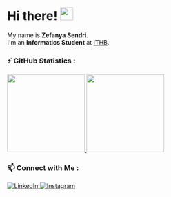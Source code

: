 <!--
**zefanyasendri/zefanyasendri** is a ✨ _special_ ✨ repository because its `README.md` (this file) appears on your GitHub profile.

Here are some ideas to get you started:

- 🔭 I’m currently working on ...
- 👀 I’m interested in Mobile Development, Web Development, and UI/UX Designer
- 🌱 I’m currently learning Mobile Development
- 👯 I’m looking to collaborate on ...
- 🤔 I’m looking for help with ...
- 💬 Ask me about ...
- 📫 How to reach me: ...
- 😄 Pronouns: ...
- ⚡ Fun fact: ...
-->

# Hi there! <img src="https://raw.githubusercontent.com/MartinHeinz/MartinHeinz/master/wave.gif" width="30px">

My name is **Zefanya Sendri**.\
I'm an **Informatics Student** at [ITHB](https://www.ithb.ac.id/).

<!-- ### 📚 Tech Stack & Tools :
<a href="https://www.w3.org/html/" target="_blank"> <img src="https://www.vectorlogo.zone/logos/w3_html5/w3_html5-icon.svg" alt="HTML5" width="25" height="25"/> </a> 
<a href="https://www.w3schools.com/css/" target="_blank"> <img src="https://www.vectorlogo.zone/logos/w3_css/w3_css-icon.svg" alt="CSS3" width="25" height="25"/> </a> 
<a href="https://developer.mozilla.org/en-US/docs/Web/JavaScript" target="_blank"> <img src="https://raw.githubusercontent.com/devicons/devicon/master/icons/javascript/javascript-original.svg" alt="Javascript" width="25" height="25"/> </a> 
<a href="https://www.w3schools.com/java/" target="_blank"> <img src="https://www.vectorlogo.zone/logos/java/java-icon.svg" alt="Java" width="25" height="25"/> </a>
<a href="https://kotlinlang.org/" target="_blank"> <img src="https://seeklogo.com/images/K/kotlin-logo-30C1970B05-seeklogo.com.png" alt="Kotlin" width="25" height="25"/> </a> 
<a href="https://go.dev/" target="_blank"> <img src="https://www.vectorlogo.zone/logos/golang/golang-official.svg" alt="Go" width="25" height="25"/> </a>
<a href="https://www.w3.org/mysql/" target="_blank"> <img src="https://www.vectorlogo.zone/logos/mysql/mysql-icon.svg" alt="MySQL" width="25" height="25"/> </a>
<a href="https://git-scm.com/" target="_blank"> <img src="https://www.vectorlogo.zone/logos/git-scm/git-scm-icon.svg" alt="Git" width="25" height="25"/> </a> 
<a href="https://postman.com" target="_blank"> <img src="https://www.vectorlogo.zone/logos/getpostman/getpostman-icon.svg" alt="Postman" width="25" height="25"/> </a> 
<a href="https://www.figma.com/" target="_blank" rel="noreferrer"> <img src="https://www.vectorlogo.zone/logos/figma/figma-icon.svg" alt="Figma" width="25" height="25"/> </a>
<a href="https://code.visualstudio.com/" target="_blank" rel="noreferrer"> <img src="https://www.vectorlogo.zone/logos/visualstudio_code/visualstudio_code-icon.svg" alt="VSCode" width="25" height="25"/> </a> -->
<!-- <a href="https://www.mongodb.com/" target="_blank"> <img src="https://www.vectorlogo.zone/logos/mongodb/mongodb-icon.svg" alt="MongoDB" width="25" height="25"/> </a> -->
<!-- <a href="https://www.jetbrains.com/idea/" target="_blank" rel="noreferrer"> <img src="https://seeklogo.com/images/I/intellij-idea-logo-F0395EF783-seeklogo.com.png" alt="IntelliJ" width="25" height="25"/> </a> -->
<!-- <img src="https://github.com/devicons/devicon/blob/master/icons/php/php-plain.svg" title="PHP" alt="PHP" width="40" height="40"/>&nbsp;
<img src="https://github.com/devicons/devicon/blob/master/icons/python/python-original.svg" title="Python" alt="Python" width="40" height="40"/>&nbsp;
<img src="https://github.com/devicons/devicon/blob/master/icons/vuejs/vuejs-original-wordmark.svg" title="VueJS" alt="VueJS" width="40" height="40"/>&nbsp; -->

### :zap: GitHub Statistics :
<p align="left">
  <a href="https://github.com/zefanyasendri">
    <img height="180em" src="https://github-readme-stats.vercel.app/api?username=zefanyasendri&theme=yeblu&show_icons=true"/>
    <img height="180em" src="https://github-readme-stats.vercel.app//api/top-langs/?username=zefanyasendri&theme=yeblu&layout=compact"/>
  </a>
</p>

### 📫 Connect with Me :
<p> 
  <a href="https://www.linkedin.com/in/zefanyasendri/" target="_blank">
    <img alt="LinkedIn" src="https://img.shields.io/badge/linkedin-%230077B5.svg?&style=for-the-badge&logo=linkedin&logoColor=white" />
  </a> 
  <a href="https://www.instagram.com/zefanyasendri/" target="_blank">
    <img alt="Instagram" src="https://img.shields.io/badge/instagram-%23E4405F.svg?&style=for-the-badge&logo=instagram&logoColor=white" />
  </a> 
</p>
